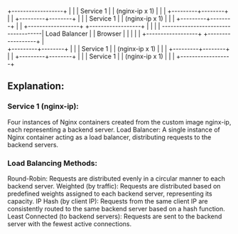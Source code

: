   +------------------+
  |                  |
  |     Service 1    |
  |  (nginx-ip x 1)  |
  |                  |
  +---------+--------+
            |
            |
  +---------+--------+
  |                  |
  |     Service 1    |
  |  (nginx-ip x 1)  |
  |                  |
  +---------+--------+
            |
            |                                   +------------------+     +------------------+
                                                |                  |     |                  |
            ------------------------------------|   Load Balancer  |     |      Browser     |
                                                |                  |     |                  |
                                                +------------------+     +------------------+
            |                             
  +---------+--------+
  |                  |
  |     Service 1    |
  |  (nginx-ip x 1)  |
  |                  |
  +---------+--------+
            |
            |
  +---------+--------+
  |                  |
  |     Service 1    |
  |  (nginx-ip x 1)  |
  |                  |
  +------------------+
 

## Explanation:

### Service 1 (nginx-ip):
Four instances of Nginx containers created from the custom image nginx-ip, each representing a backend server.
Load Balancer: A single instance of Nginx container acting as a load balancer, distributing requests to the backend servers.

### Load Balancing Methods:
Round-Robin: Requests are distributed evenly in a circular manner to each backend server.
Weighted (by traffic): Requests are distributed based on predefined weights assigned to each backend server, representing its capacity.
IP Hash (by client IP): Requests from the same client IP are consistently routed to the same backend server based on a hash function.
Least Connected (to backend servers): Requests are sent to the backend server with the fewest active connections.
